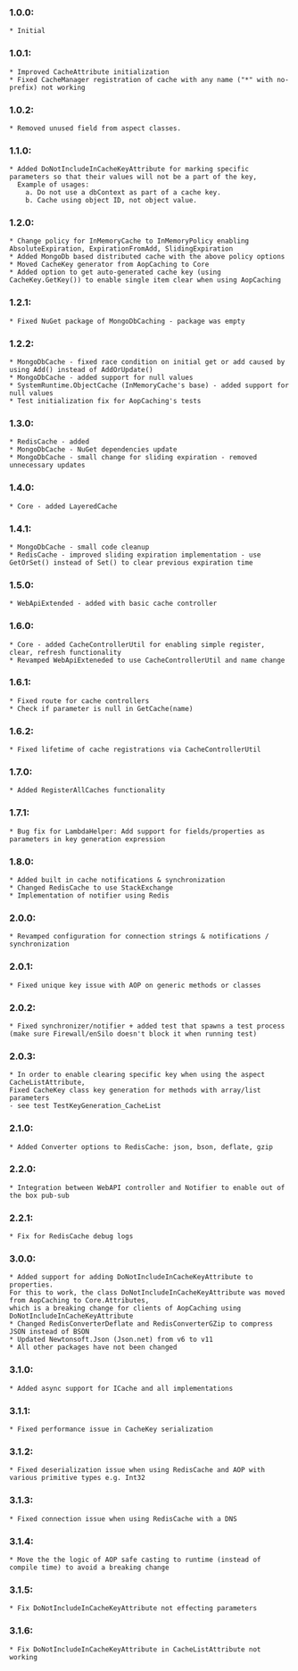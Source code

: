 ### 1.0.0:
	* Initial

### 1.0.1:
	* Improved CacheAttribute initialization
	* Fixed CacheManager registration of cache with any name ("*" with no-prefix) not working

### 1.0.2:
	* Removed unused field from aspect classes.

### 1.1.0:
	* Added DoNotIncludeInCacheKeyAttribute for marking specific parameters so that their values will not be a part of the key,
	  Example of usages:
	    a. Do not use a dbContext as part of a cache key.
		b. Cache using object ID, not object value.

### 1.2.0:
	* Change policy for InMemoryCache to InMemoryPolicy enabling AbsoluteExpiration, ExpirationFromAdd, SlidingExpiration
	* Added MongoDb based distributed cache with the above policy options
	* Moved CacheKey generator from AopCaching to Core
	* Added option to get auto-generated cache key (using CacheKey.GetKey()) to enable single item clear when using AopCaching

### 1.2.1:
	* Fixed NuGet package of MongoDbCaching - package was empty

### 1.2.2:
	* MongoDbCache - fixed race condition on initial get or add caused by using Add() instead of AddOrUpdate()
	* MongoDbCache - added support for null values
	* SystemRuntime.ObjectCache (InMemoryCache's base) - added support for null values
	* Test initialization fix for AopCaching's tests

### 1.3.0:
	* RedisCache - added
	* MongoDbCache - NuGet dependencies update
	* MongoDbCache - small change for sliding expiration - removed unnecessary updates

### 1.4.0:
	* Core - added LayeredCache

### 1.4.1:
	* MongoDbCache - small code cleanup
	* RedisCache - improved sliding expiration implementation - use GetOrSet() instead of Set() to clear previous expiration time


### 1.5.0:
	* WebApiExtended - added with basic cache controller

### 1.6.0:
	* Core - added CacheControllerUtil for enabling simple register, clear, refresh functionality
	* Revamped WebApiExteneded to use CacheControllerUtil and name change

### 1.6.1:
	* Fixed route for cache controllers
	* Check if parameter is null in GetCache(name)

### 1.6.2:
	* Fixed lifetime of cache registrations via CacheControllerUtil

### 1.7.0:
	* Added RegisterAllCaches functionality

### 1.7.1:
	* Bug fix for LambdaHelper: Add support for fields/properties as parameters in key generation expression

### 1.8.0:
	* Added built in cache notifications & synchronization
	* Changed RedisCache to use StackExchange
	* Implementation of notifier using Redis

### 2.0.0:
	* Revamped configuration for connection strings & notifications / synchronization

### 2.0.1:
	* Fixed unique key issue with AOP on generic methods or classes

### 2.0.2:
	* Fixed synchronizer/notifier + added test that spawns a test process (make sure Firewall/enSilo doesn't block it when running test)

### 2.0.3:
	* In order to enable clearing specific key when using the aspect CacheListAttribute,
	Fixed CacheKey class key generation for methods with array/list parameters
	- see test TestKeyGeneration_CacheList

### 2.1.0:
	* Added Converter options to RedisCache: json, bson, deflate, gzip

### 2.2.0:
	* Integration between WebAPI controller and Notifier to enable out of the box pub-sub

### 2.2.1:
	* Fix for RedisCache debug logs

### 3.0.0:
	* Added support for adding DoNotIncludeInCacheKeyAttribute to properties.
	For this to work, the class DoNotIncludeInCacheKeyAttribute was moved from AopCaching to Core.Attributes,
	which is a breaking change for clients of AopCaching using DoNotIncludeInCacheKeyAttribute
	* Changed RedisConverterDeflate and RedisConverterGZip to compress JSON instead of BSON
	* Updated Newtonsoft.Json (Json.net) from v6 to v11
	* All other packages have not been changed

### 3.1.0:
	* Added async support for ICache and all implementations

### 3.1.1:
	* Fixed performance issue in CacheKey serialization

### 3.1.2:
	* Fixed deserialization issue when using RedisCache and AOP with various primitive types e.g. Int32

### 3.1.3:
	* Fixed connection issue when using RedisCache with a DNS
	
### 3.1.4:
	* Move the the logic of AOP safe casting to runtime (instead of compile time) to avoid a breaking change

### 3.1.5:
	* Fix DoNotIncludeInCacheKeyAttribute not effecting parameters

### 3.1.6:
	* Fix DoNotIncludeInCacheKeyAttribute in CacheListAttribute not working

